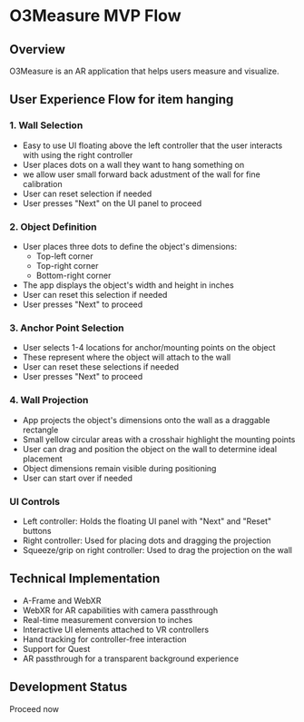 # O3Measure MVP Flow

## Overview
O3Measure is an AR application that helps users measure and visualize.

## User Experience Flow for item hanging

### 1. Wall Selection
- Easy to use UI floating above the left controller that the user interacts with using the right controller
- User places dots on a wall they want to hang something on
- we allow user small forward back adustment of the wall for fine calibration
- User can reset selection if needed
- User presses "Next" on the UI panel to proceed

### 2. Object Definition
- User places three dots to define the object's dimensions:
  - Top-left corner
  - Top-right corner
  - Bottom-right corner
- The app displays the object's width and height in inches
- User can reset this selection if needed
- User presses "Next" to proceed

### 3. Anchor Point Selection
- User selects 1-4 locations for anchor/mounting points on the object
- These represent where the object will attach to the wall
- User can reset these selections if needed
- User presses "Next" to proceed

### 4. Wall Projection
- App projects the object's dimensions onto the wall as a draggable rectangle
- Small yellow circular areas with a crosshair highlight the mounting points
- User can drag and position the object on the wall to determine ideal placement
- Object dimensions remain visible during positioning
- User can start over if needed

### UI Controls
- Left controller: Holds the floating UI panel with "Next" and "Reset" buttons
- Right controller: Used for placing dots and dragging the projection
- Squeeze/grip on right controller: Used to drag the projection on the wall

## Technical Implementation
- A-Frame and WebXR 
- WebXR for AR capabilities with camera passthrough
- Real-time measurement conversion to inches
- Interactive UI elements attached to VR controllers
- Hand tracking for controller-free interaction
- Support for Quest 
- AR passthrough for a transparent background experience

## Development Status
Proceed now